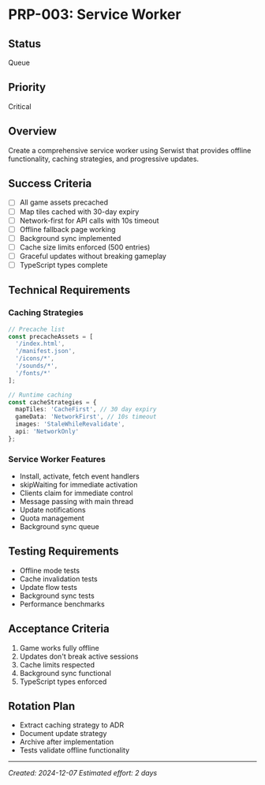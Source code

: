 # PRP-003: Service Worker

## Status
Queue

## Priority
Critical

## Overview
Create a comprehensive service worker using Serwist that provides offline functionality, caching strategies, and progressive updates.

## Success Criteria
- [ ] All game assets precached
- [ ] Map tiles cached with 30-day expiry
- [ ] Network-first for API calls with 10s timeout
- [ ] Offline fallback page working
- [ ] Background sync implemented
- [ ] Cache size limits enforced (500 entries)
- [ ] Graceful updates without breaking gameplay
- [ ] TypeScript types complete

## Technical Requirements

### Caching Strategies
```typescript
// Precache list
const precacheAssets = [
  '/index.html',
  '/manifest.json',
  '/icons/*',
  '/sounds/*',
  '/fonts/*'
];

// Runtime caching
const cacheStrategies = {
  mapTiles: 'CacheFirst', // 30 day expiry
  gameData: 'NetworkFirst', // 10s timeout
  images: 'StaleWhileRevalidate',
  api: 'NetworkOnly'
};
```

### Service Worker Features
- Install, activate, fetch event handlers
- skipWaiting for immediate activation
- Clients claim for immediate control
- Message passing with main thread
- Update notifications
- Quota management
- Background sync queue

## Testing Requirements
- Offline mode tests
- Cache invalidation tests
- Update flow tests
- Background sync tests
- Performance benchmarks

## Acceptance Criteria
1. Game works fully offline
2. Updates don't break active sessions
3. Cache limits respected
4. Background sync functional
5. TypeScript types enforced

## Rotation Plan
- Extract caching strategy to ADR
- Document update strategy
- Archive after implementation
- Tests validate offline functionality

---
*Created: 2024-12-07*
*Estimated effort: 2 days*